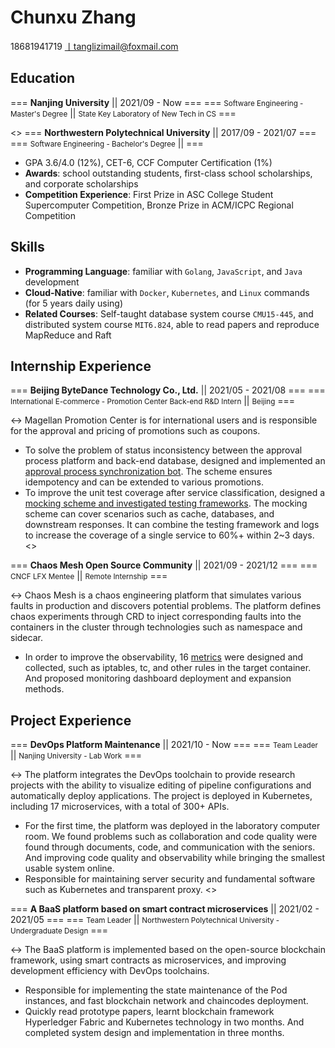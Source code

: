 # Chunxu Zhang
<span> 18681941719 丨tanglizimail@foxmail.com </span>

## Education

=== <strong>Nanjing University</strong> || 2021/09 - Now ===
=== <small>Software Engineering - Master's Degree</small> || <small>State Key Laboratory of New Tech in CS</small> ===


<>
=== <strong>Northwestern Polytechnical University</strong> || 2017/09 - 2021/07 ===
=== <small>Software Engineering - Bachelor's Degree</small> || ===

- GPA 3.6/4.0 (12%), CET-6, CCF Computer Certification (1%)
- <strong>Awards</strong>: school outstanding students, first-class school scholarships, and corporate scholarships
- <strong>Competition Experience</strong>: First Prize in ASC College Student Supercomputer Competition, Bronze Prize in ACM/ICPC Regional Competition

## Skills

- <strong>Programming Language</strong>: familiar with `Golang`, `JavaScript`, and `Java` development
- <strong>Cloud-Native</strong>: familiar with `Docker`, `Kubernetes`, and `Linux` commands (for 5 years daily using)
- <strong>Related Courses</strong>: Self-taught database system course `CMU15-445`, and distributed system course `MIT6.824`, able to read papers and reproduce MapReduce and Raft

## Internship Experience

=== <strong>Beijing ByteDance Technology Co., Ltd.</strong> || 2021/05 - 2021/08 ===
=== <small>International E-commerce - Promotion Center Back-end R&D Intern</small> || <small>Beijing</small> ===

<->
Magellan Promotion Center is for international users and is responsible for the approval and pricing of promotions such as coupons.

- To solve the problem of status inconsistency between the approval process platform and back-end database, designed and implemented an <u>approval process synchronization bot</u>. The scheme ensures idempotency and can be extended to various promotions.
- To improve the unit test coverage after service classification, designed a <u>mocking scheme and investigated testing frameworks</u>. The mocking scheme can cover scenarios such as cache, databases, and downstream responses. It can combine the testing framework and logs to increase the coverage of a single service to 60%+ within 2~3 days.
<>

=== <strong>Chaos Mesh Open Source Community</strong> || 2021/09 - 2021/12 ===
=== <small>CNCF LFX Mentee</small> || <small>Remote Internship</small> ===

<->
Chaos Mesh is a chaos engineering platform that simulates various faults in production and discovers potential problems.
The platform defines chaos experiments through CRD to inject corresponding faults into the containers in the cluster through technologies such as namespace and sidecar.

- In order to improve the observability, 16 <u>metrics</u> were designed and collected, such as iptables, tc, and other rules in the target container. And proposed monitoring dashboard deployment and expansion methods.


## Project Experience

=== <strong>DevOps Platform Maintenance</strong> || 2021/10 - Now ===
=== <small>Team Leader</small> || <small>Nanjing University - Lab Work</small> ===

<->
The platform integrates the DevOps toolchain to provide research projects with the ability to visualize editing of pipeline configurations and automatically deploy applications.
The project is deployed in Kubernetes, including 17 microservices, with a total of 300+ APIs.

- For the first time, the platform was deployed in the laboratory computer room. We found problems such as collaboration and code quality were found through documents, code, and communication with the seniors. And improving code quality and observability while bringing the smallest usable system online.
- Responsible for maintaining server security and fundamental software such as Kubernetes and transparent proxy.
<>

=== <strong>A BaaS platform based on smart contract microservices</strong> || 2021/02 - 2021/05 ===
=== <small>Team Leader</small> || <small>Northwestern Polytechnical University - Undergraduate Design</small> ===

<->
The BaaS platform is implemented based on the open-source blockchain framework, using smart contracts as microservices, and improving development efficiency with DevOps toolchains.

- Responsible for implementing the state maintenance of the Pod instances, and fast blockchain network and chaincodes deployment.
- Quickly read prototype papers, learnt blockchain framework Hyperledger Fabric and Kubernetes technology in two months. And completed system design and implementation in three months.
